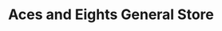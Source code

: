---
title: "Aces and Eights General Store"
url: /mansfield/aces-and-eights-general-store/
shop: Lebensmittel
---